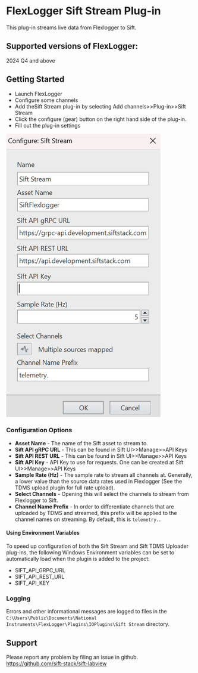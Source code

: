 # FlexLogger Sift Stream Plug-in

This plug-in streams live data from Flexlogger to Sift.

## Supported versions of FlexLogger:

2024 Q4 and above

## Getting Started

- Launch FlexLogger
- Configure some channels
- Add theSift Stream plug-in by selecting Add channels>>Plug-in>>Sift Stream
- Click the configure (gear) button on the right hand side of the plug-in.
- Fill out the plug-in settings

![Sift Stream Configuration](./sift_stream_configure.png)

### Configuration Options

- **Asset Name** - The name of the Sift asset to stream to.
- **Sift API gRPC URL** - This can be found in Sift UI>>Manage>>API Keys
- **Sift API REST URL** - This can be found in Sift UI>>Manage>>API Keys
- **Sift API Key** - API Key to use for requests. One can be created at Sift UI>>Manage>>API Keys
- **Sample Rate (Hz)** - The sample rate to stream all channels at. Generally, a lower value than the source data rates used in Flexlogger (See the TDMS upload plugin for full rate upload).
- **Select Channels** - Opening this will select the channels to stream from Flexlogger to Sift.
- **Channel Name Prefix** - In order to differentiate channels that are uploaded by TDMS and streamed, this prefix will be applied to the channel names on streaming. By default, this is `telemetry.`.

#### Using Environment Variables

To speed up configuration of both the Sift Stream and Sift TDMS Uploader plug-ins, the following Windows Environment variables can be set to automatically load when the plugin is added to the project:

- SIFT_API_GRPC_URL
- SIFT_API_REST_URL
- SIFT_API_KEY


### Logging

Errors and other informational messages are logged to files in the `C:\Users\Public\Documents\National Instruments\FlexLogger\Plugins\IOPlugins\Sift Stream` directory. 

## Support

Please report any problem by filing an issue in github.
https://github.com/sift-stack/sift-labview
